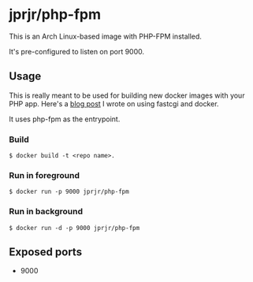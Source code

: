 # jprjr/php-fpm

This is an Arch Linux-based image with PHP-FPM installed.

It's pre-configured to listen on port 9000.

## Usage

This is really meant to be used for building new docker images with
your PHP app. Here's a [blog post](https://jrjrtech.com/blog/2014/03/27/docker_fastcgi_pydio/) I wrote on using fastcgi and docker.

It uses php-fpm as the entrypoint.

### Build

```
$ docker build -t <repo name>.
```

### Run in foreground

```
$ docker run -p 9000 jprjr/php-fpm
```

### Run in background
```
$ docker run -d -p 9000 jprjr/php-fpm
```

## Exposed ports

* 9000
